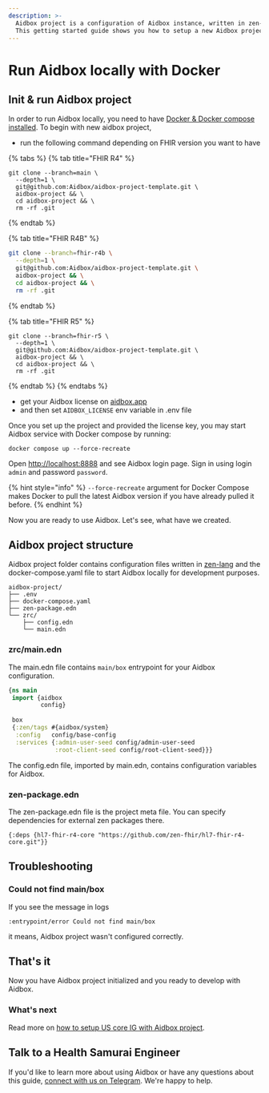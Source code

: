 ```yaml
---
description: >-
  Aidbox project is a configuration of Aidbox instance, written in zen-lang.
  This getting started guide shows you how to setup a new Aidbox project.
---
```


# Run Aidbox locally with Docker

## Init & run Aidbox project

In order to run Aidbox locally, you need to have [Docker & Docker compose installed](https://docs.docker.com/engine/install/). To begin with new aidbox project,&#x20;

* run the following command depending on FHIR version you want to have

{% tabs %}
{% tab title="FHIR R4" %}
```shell
git clone --branch=main \
  --depth=1 \
  git@github.com:Aidbox/aidbox-project-template.git \
  aidbox-project && \
  cd aidbox-project && \
  rm -rf .git
```
{% endtab %}

{% tab title="FHIR R4B" %}
```sh
git clone --branch=fhir-r4b \
  --depth=1 \
  git@github.com:Aidbox/aidbox-project-template.git \
  aidbox-project && \
  cd aidbox-project && \
  rm -rf .git
```
{% endtab %}

{% tab title="FHIR R5" %}
```shell
git clone --branch=fhir-r5 \
  --depth=1 \
  git@github.com:Aidbox/aidbox-project-template.git \
  aidbox-project && \
  cd aidbox-project && \
  rm -rf .git
```
{% endtab %}
{% endtabs %}

* get your Aidbox license on [aidbox.app](https://aidbox.app/)
* and then set `AIDBOX_LICENSE` env variable in .env file

Once you set up the project and provided the license key, you may start Aidbox service with Docker compose by running:

```shell
docker compose up --force-recreate
```

Open [http://localhost:8888](http://localhost:8888) and see Aidbox login page. Sign in using login `admin` and password `password`.

{% hint style="info" %}
`--force-recreate` argument for Docker Compose makes Docker to pull the latest Aidbox version if you have already pulled it before.
{% endhint %}

Now you are ready to use Aidbox. Let's see, what have we created.

## Aidbox project structure

Aidbox project folder contains configuration files written in [zen-lang](https://github.com/zen-lang/zen) and the docker-compose.yaml file to start Aidbox locally for development purposes.

```
aidbox-project/
├── .env
├── docker-compose.yaml
├── zen-package.edn
└── zrc/
    ├── config.edn
    └── main.edn
```

### zrc/main.edn

The main.edn file contains `main/box` entrypoint for your Aidbox configuration.

```clojure
{ns main
 import {aidbox
         config}
 
 box
 {:zen/tags #{aidbox/system}
  :config   config/base-config
  :services {:admin-user-seed config/admin-user-seed
             :root-client-seed config/root-client-seed}}}
```

The config.edn file, imported by main.edn, contains configuration variables for Aidbox.

### zen-package.edn

The zen-package.edn file is the project meta file. You can specify dependencies for external zen packages there.

```
{:deps {hl7-fhir-r4-core "https://github.com/zen-fhir/hl7-fhir-r4-core.git"}}
```

## Troubleshooting

### Could not find main/box

If you see the message in logs&#x20;

```
:entrypoint/error Could not find main/box
```

it means, Aidbox project wasn't configured correctly.

## That's it

Now you have Aidbox project initialized and you ready to develop with Aidbox.

### What's next

Read more on [how to setup US core IG with Aidbox project](https://docs.aidbox.app/tutorials/fhir-conformance/how-to-enable-us-core-ig/start-aidbox-with-us-core-ig-enabled).

## Talk to a Health Samurai Engineer

If you'd like to learn more about using Aidbox or have any questions about this guide, [connect with us on Telegram](https://t.me/aidbox). We're happy to help.
